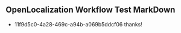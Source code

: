 ## OpenLocalization Workflow Test MarkDown
* 11f9d5c0-4a28-469c-a94b-a069b5ddcf06 thanks!

<!--HONumber=Aug16_HO5-->


